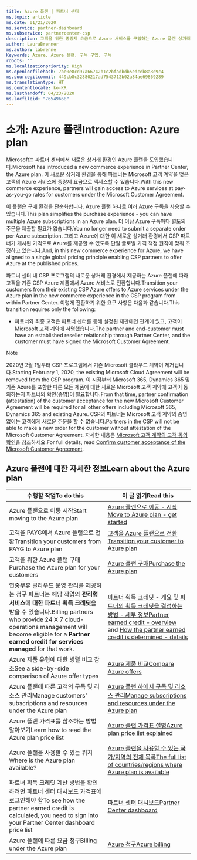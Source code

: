 ```yaml
---
title: Azure 플랜 | 파트너 센터
ms.topic: article
ms.date: 01/21/2020
ms.service: partner-dashboard
ms.subservice: partnercenter-csp
description: 고객을 위한 종량제 요금으로 Azure 서비스를 구입하는 Azure 플랜 상거래 환경에 대해 알아봅니다. 새 보안 요구 사항에 대해서도 알아봅니다.
author: LauraBrenner
ms.author: labrenne
Keywords: Azure, Azure 플랜, 구독 구입, 구독
robots: ''
ms.localizationpriority: High
ms.openlocfilehash: 7be0e8cd97a66742b1c2bfadbdb5edceb8a8d9c4
ms.sourcegitcommit: 449cb8c32880217ad7543712b02a84ae69869289
ms.translationtype: HT
ms.contentlocale: ko-KR
ms.lasthandoff: 04/23/2020
ms.locfileid: "76549668"
---
```

# <a name="introduction-azure-plan"></a><span data-ttu-id="90b0c-105">소개: Azure 플랜</span><span class="sxs-lookup"><span data-stu-id="90b0c-105">Introduction: Azure plan</span></span>

<span data-ttu-id="90b0c-106">Microsoft는 파트너 센터에서 새로운 상거래 환경인 Azure 플랜을 도입했습니다.</span><span class="sxs-lookup"><span data-stu-id="90b0c-106">Microsoft has introduced a new commerce experience in Partner Center, the Azure plan.</span></span>  <span data-ttu-id="90b0c-107">이 새로운 상거래 환경을 통해 파트너는 Microsoft 고객 계약을 맺은 고객의 Azure 서비스에 종량제 요금으로 액세스할 수 있습니다.</span><span class="sxs-lookup"><span data-stu-id="90b0c-107">With this new commerce experience, partners will gain access to Azure services at pay-as-you-go rates for customers under the Microsoft Customer Agreement.</span></span>

<span data-ttu-id="90b0c-108">이 플랜은 구매 환경을 단순화합니다. Azure 플랜 하나로 여러 Azure 구독을 사용할 수 있습니다.</span><span class="sxs-lookup"><span data-stu-id="90b0c-108">This plan simplifies the purchase experience - you can have multiple Azure subscriptions in an Azure plan.</span></span> <span data-ttu-id="90b0c-109">더 이상 Azure 구독마다 별도의 주문을 제출할 필요가 없습니다.</span><span class="sxs-lookup"><span data-stu-id="90b0c-109">You no longer need to submit a separate order per Azure subscription.</span></span> <span data-ttu-id="90b0c-110">그리고 Azure에 대한 이 새로운 상거래 환경에서 CSP 파트너가 게시된 가격으로 Azure를 제공할 수 있도록 단일 글로벌 가격 책정 원칙에 맞춰 조정하고 있습니다.</span><span class="sxs-lookup"><span data-stu-id="90b0c-110">And, in this new commerce experience for Azure, we have aligned to a single global pricing principle enabling CSP partners to offer Azure at the published prices.</span></span>

<span data-ttu-id="90b0c-111">파트너 센터 내 CSP 프로그램의 새로운 상거래 환경에서 제공하는 Azure 플랜에 따라 고객을 기존 CSP Azure 제품에서 Azure 서비스로 전환합니다.</span><span class="sxs-lookup"><span data-stu-id="90b0c-111">Transition your customers from their existing CSP Azure offers to Azure services under the Azure plan in the new commerce experience in the CSP program from within Partner Center.</span></span> <span data-ttu-id="90b0c-112">이렇게 전환하기 위한 요구 사항은 다음과 같습니다.</span><span class="sxs-lookup"><span data-stu-id="90b0c-112">This transition requires only the following:</span></span>

- <span data-ttu-id="90b0c-113">파트너와 최종 고객은 파트너 센터를 통해 설정된 재판매인 관계에 있고, 고객이 Microsoft 고객 계약에 서명했습니다.</span><span class="sxs-lookup"><span data-stu-id="90b0c-113">The partner and end-customer must have an established reseller relationship through Partner Center, and the customer must have signed the Microsoft Customer Agreement.</span></span>

>[!Note]
><span data-ttu-id="90b0c-114">2020년 2월 1일부터 CSP 프로그램에서 기존 Microsoft 클라우드 계약이 제거됩니다.</span><span class="sxs-lookup"><span data-stu-id="90b0c-114">Starting February 1, 2020, the existing Microsoft Cloud Agreement will be removed from the CSP program.</span></span> <span data-ttu-id="90b0c-115">이 시점부터 Microsoft 365, Dynamics 365 및 기존 Azure를 포함한 다른 모든 제품에 대한 새로운 Microsoft 고객 계약에 고객이 동의하는지 파트너의 확인(증명)이 필요합니다.</span><span class="sxs-lookup"><span data-stu-id="90b0c-115">From that time, partner confirmation (attestation) of the customer acceptance for the new Microsoft Customer Agreement will be required for all other offers including Microsoft 365, Dynamics 365 and existing Azure.</span></span> <span data-ttu-id="90b0c-116">CSP의 파트너는 Microsoft 고객 계약의 증명 없이는 고객에게 새로운 주문을 할 수 없습니다.</span><span class="sxs-lookup"><span data-stu-id="90b0c-116">Partners in the CSP will not be able to make a new order for the customer without attestation of the Microsoft Customer Agreement.</span></span> <span data-ttu-id="90b0c-117">자세한 내용은 [Microsoft 고객 계약의 고객 동의 확인](confirm-customer-agreement.md)을 참조하세요.</span><span class="sxs-lookup"><span data-stu-id="90b0c-117">For full details, read [Confirm customer acceptance of the Microsoft Customer Agreement](confirm-customer-agreement.md).</span></span>


## <a name="learn-about-the-azure-plan"></a><span data-ttu-id="90b0c-118">Azure 플랜에 대한 자세한 정보</span><span class="sxs-lookup"><span data-stu-id="90b0c-118">Learn about the Azure plan</span></span>

|<span data-ttu-id="90b0c-119">**수행할 작업**</span><span class="sxs-lookup"><span data-stu-id="90b0c-119">**To do this**</span></span>   |<span data-ttu-id="90b0c-120">**이 글 읽기**</span><span class="sxs-lookup"><span data-stu-id="90b0c-120">**Read this**</span></span>   |
|------------------|---------------------|
|<span data-ttu-id="90b0c-121">Azure 플랜으로 이동 시작</span><span class="sxs-lookup"><span data-stu-id="90b0c-121">Start moving to the Azure plan</span></span>|[<span data-ttu-id="90b0c-122">Azure 플랜으로 이동 - 시작</span><span class="sxs-lookup"><span data-stu-id="90b0c-122">Move to Azure plan - get started</span></span>](azure-plan-get-started.md)
|<span data-ttu-id="90b0c-123">고객을 PAYG에서 Azure 플랜으로 전환</span><span class="sxs-lookup"><span data-stu-id="90b0c-123">Transition your customers from PAYG to Azure plan</span></span>|[<span data-ttu-id="90b0c-124">고객을 Azure 플랜으로 전환</span><span class="sxs-lookup"><span data-stu-id="90b0c-124">Transition your customer to Azure plan</span></span>](azure-plan-transition.md)|
|<span data-ttu-id="90b0c-125">고객을 위한 Azure 플랜 구매</span><span class="sxs-lookup"><span data-stu-id="90b0c-125">Purchase the Azure plan for your customers</span></span>|[<span data-ttu-id="90b0c-126">Azure 플랜 구매</span><span class="sxs-lookup"><span data-stu-id="90b0c-126">Purchase the Azure plan</span></span>](purchase-azure-plan.md)|
|<span data-ttu-id="90b0c-127">연중무휴 클라우드 운영 관리를 제공하는 청구 파트너는 해당 작업의 **관리형 서비스에 대한 파트너 획득 크레딧**을 받을 수 있습니다.</span><span class="sxs-lookup"><span data-stu-id="90b0c-127">Billing partners who provide 24 X 7 cloud-operations management will become eligible for a **Partner earned credit for services managed** for that work.</span></span>|<span data-ttu-id="90b0c-128">[파트너 획득 크레딧 - 개요](partner-earned-credit.md) 및 [파트너의 획득 크레딧을 결정하는 방법 - 세부 정보](partner-earned-credit-explanation.md)</span><span class="sxs-lookup"><span data-stu-id="90b0c-128">[Partner earned credit - overview](partner-earned-credit.md) and [How the partner earned credit is determined - details](partner-earned-credit-explanation.md)</span></span>|
|<span data-ttu-id="90b0c-129">Azure 제품 유형에 대한 병렬 비교 참조</span><span class="sxs-lookup"><span data-stu-id="90b0c-129">See a side-by-side comparison of Azure offer types</span></span>|[<span data-ttu-id="90b0c-130">Azure 제품 비교</span><span class="sxs-lookup"><span data-stu-id="90b0c-130">Compare Azure offers</span></span>](compare-azure-offers.md)|
|<span data-ttu-id="90b0c-131">Azure 플랜에 따른 고객의 구독 및 리소스 관리</span><span class="sxs-lookup"><span data-stu-id="90b0c-131">Manage customers' subscriptions and resources under the Azure plan</span></span>|[<span data-ttu-id="90b0c-132">Azure 플랜 하에서 구독 및 리소스 관리</span><span class="sxs-lookup"><span data-stu-id="90b0c-132">Manage subscriptions and resources under the Azure plan</span></span>](azure-plan-manage.md)|
|<span data-ttu-id="90b0c-133">Azure 플랜 가격표를 참조하는 방법 알아보기</span><span class="sxs-lookup"><span data-stu-id="90b0c-133">Learn how to read the Azure plan price list</span></span>   |[<span data-ttu-id="90b0c-134">Azure 플랜 가격표 설명</span><span class="sxs-lookup"><span data-stu-id="90b0c-134">Azure plan price list explained</span></span>](azure-plan-price-list.md)|
|<span data-ttu-id="90b0c-135">Azure 플랜을 사용할 수 있는 위치</span><span class="sxs-lookup"><span data-stu-id="90b0c-135">Where is the Azure plan available?</span></span>|[<span data-ttu-id="90b0c-136">Azure 플랜을 사용할 수 있는 국가/지역의 전체 목록</span><span class="sxs-lookup"><span data-stu-id="90b0c-136">The full list of countries/regions where Azure plan is available</span></span>](https://query.prod.cms.rt.microsoft.com/cms/api/am/binary/RE3QN0x)
|<span data-ttu-id="90b0c-137">파트너 획득 크레딧 계산 방법을 확인하려면 파트너 센터 대시보드 가격표에 로그인해야 함</span><span class="sxs-lookup"><span data-stu-id="90b0c-137">To see how the partner earned credit is calculated, you need to sign into your Partner Center dashboard price list</span></span>|[<span data-ttu-id="90b0c-138">파트너 센터 대시보드</span><span class="sxs-lookup"><span data-stu-id="90b0c-138">Partner Center dashboard</span></span>](https://partner.microsoft.com/en-us/dashboard/home)|
|<span data-ttu-id="90b0c-139">Azure 플랜에 따른 요금 청구</span><span class="sxs-lookup"><span data-stu-id="90b0c-139">Billing under the Azure plan</span></span>|[<span data-ttu-id="90b0c-140">Azure 청구</span><span class="sxs-lookup"><span data-stu-id="90b0c-140">Azure billing</span></span>](azure-plan-billing.md)| 




